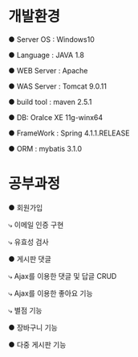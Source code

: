# 개발환경

● Server OS : Windows10

● Language : JAVA 1.8

● WEB Server : Apache

● WAS Server : Tomcat 9.0.11

● build tool : maven 2.5.1

● DB: Oralce XE 11g-winx64

● FrameWork : Spring 4.1.1.RELEASE

● ORM : mybatis 3.1.0

# 공부과정

● 회원가입

  ⤷ 이메일 인증 구현
  
  ⤷ 유효성 검사

● 게시판 댓글

  ⤷ Ajax를 이용한 댓글 및 답글 CRUD
  
  ⤷ Ajax를 이용한 좋아요 기능
  
  ⤷ 별점 기능
  
 ● 장바구니 기능
 
 ● 다중 게시판 기능
 
